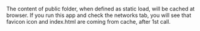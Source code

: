 The content of public folder, when defined as static load, will be cached at 
browser. If you run this app and check the networks tab, you will see that favicon icon and index.html are coming from cache, after 1st call.